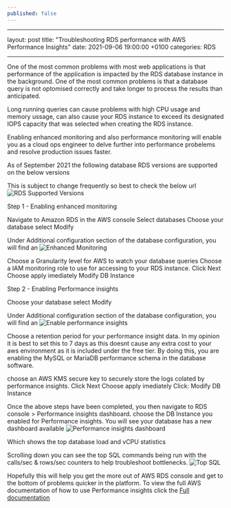 ```yaml
---
published: false
---
```

---
layout: post
title:  "Troubleshooting RDS performance with AWS Performance Insights"
date:   2021-09-06 19:00:00 +0100
categories: RDS

---
One of the most common problems with most web applications is that performance of the application is impacted by the RDS database instance in the background. One of the most common problems is that a database query is not optomised correctly and take longer to process the results than anticipated.

Long running queries can cause problems with high CPU usage and memory ussage, can also cause your RDS instance to exceed its designated IOPS capacity that was selected when creating the RDS instance. 

Enabling enhanced monitoring and also performance monitoring will enable you as a cloud ops engineer to delve further into performance probelems and resolve production issues faster.

As of September 2021 the following database RDS versions are supported on the below versions



This is subject to change frequently so best to check the below url 
![RDS Supported Versions]({{site.baseurl}}/_posts/RDS_Supported_versions.png)

Step 1 - Enabling enhanced monitoring

Navigate to Amazon RDS in the AWS console
Select databases
Choose your database
select Modify

Under Additional configuration section of the database configuration, you will find an 
![Enhanced Monitoring]({{site.baseurl}}/_posts/enhanced-monitoring.png)

Choose a Granularity level for AWS to watch your database queries
Choose a IAM monitoring role to use for accessing to your RDS instance. 
Click Next
Choose apply imediately
Modify DB Instance


Step 2 - Enabling Performance insights

Choose your database
select Modify

Under Additional configuration section of the database configuration, you will find an 
![Enable performance insights]({{site.baseurl}}/_posts/performance-insights-enable.png)

Choose a retention period for your performance insight data. 
In my opinion it is best to set this to 7 days as this doesnt cause any extra cost to your aws environment as it is included under the free tier.
By doing this, you are enabling the MySQL or MariaDB performance schema in the database software.

choose an AWS KMS secure key to securely store the logs colated by performance insights. 
Click Next
Choose apply imediately
Click: Modify DB Instance

Once the above steps have been completed, you then navigate to RDS console > Performance insights dashboard.
choose the DB Instance you enabled for Performance insights.
You will see your database has a new dashboard available
![Performance insights dashboard]({{site.baseurl}}/_posts/performance-insights-dash.png)

Which shows the top database load and vCPU statistics

Scrolling down you can see the top SQL commands being run with the calls/sec & rows/sec counters to help troubleshoot bottlenecks.
![Top SQL]({{site.baseurl}}/_posts/perf_insights_top_sql.png)


Hopefully this will help you get the more out of AWS RDS console and get to the bottom of problems quicker in the platform.
To view the full AWS documentation of how to use Performance insights click the [Full documentation]

[RDS Supported Versions]: https://docs.aws.amazon.com/AmazonRDS/latest/UserGuide/USER_PerfInsights.Overview.Engines.html
[Full documentation]: https://docs.aws.amazon.com/AmazonRDS/latest/UserGuide/USER_PerfInsights.html